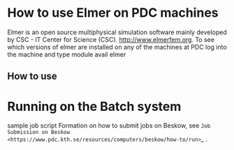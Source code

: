 
# How to use Elmer on PDC machines
Elmer is an open source multiphysical simulation software mainly developed by CSC - IT Center for Science (CSC).
http://www.elmerfem.org.
To see which versions of elmer are installed on any of the machines at PDC log into the machine and type
module avail elmer


## How to use


# Running on the Batch system
sample job script
Formation on how to submit jobs on Beskow, see `Job Submission on Beskow <https://www.pdc.kth.se/resources/computers/beskow/how-to/run>`_ .


